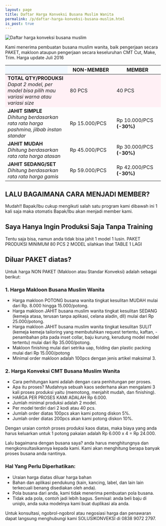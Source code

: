 ```yaml
---
layout: page
title: Daftar Harga Konveksi Busana Muslim Wanita
permalink: /p/daftar-harga-konveksi-busana-muslim.html
is_post: true
---
```

![Daftar harga konveksi busana muslim](https://4.bp.blogspot.com/-DvZ3SFvtSOw/VLKjfL4B4LI/AAAAAAAABnY/ZBVEowrhh_8/s1600/daftar-harga-konveksi-busana-muslim.jpg)

Kami menerima pembuatan busana muslim wanita, baik pengerjaan secara PAKET, makloon ataupun pengerjaan secara keseluruhan CMT Cut, Make, Trim. Harga update Juli 2016

<div class="table-responsive">
<table class="post-tab-1" id="lihatTable1">
<thead>
<tr>
<th style="background: aliceblue;" width="40%"></th>
<th width="30%">NON-MEMBER</th>
<th width="30%">MEMBER</th>
</tr>
</thead>
<tbody>
<!--<tr>
<td><strong>MIN QTY/MODEL</strong><br />
<i class="c1">Tidak berlaku untuk jahit simple sekali seperti pashmina, square hijab, dll</i></td>
<td class="nm">40 PCS</td>
<td class="mm"><span class="stabilo">20 PCS</span> <i aria-hidden="true" class="fa fa-check" style="color: green;"></i></td>
</tr>
<tr>
<td><strong>MIN MODEL/PRODUKSI</strong><br />
<i class="c1">Tidak berlaku untuk jahit sekali seperti pashmina, square hijab, dll</i></td>
<td class="nm">2 MODEL</td>
<td class="mm">2 MODEL <i aria-hidden="true" class="fa fa-check" style="color: green;"></i></td>
</tr>
<tr>-->
<tr><td style="background: lavenderblush;"><strong>TOTAL QTY/PRODUKSI</strong><br>
<i class="c1">Dapat 2 model, per model bisa pilih mau variasi warna atau variasi size</i></td>
<td class="nm" style="background: lavenderblush;">80 PCS</td>
<td class="mm" style="background: lavenderblush;">40 PCS <i aria-hidden="true" class="fa fa-check" style="color: green;"></i></td>
</tr>
<tr>
<td><strong>JAHIT SIMPLE</strong><br>
<i class="c1">Dihitung berdasarkan rata rata harga pashmina, jilbab instan standar</i></td>
<td class="nm">Rp 15.000/PCS</td>
<td class="mm">Rp 10.000/PCS<br>
<strong>(-30%)</strong></td>
</tr>
<tr>
<td><strong>JAHIT MUDAH</strong><br>
<i class="c1">Dihitung berdasarkan rata rata harga atasan</i></td>
<td class="nm">Rp 45.000/PCS</td>
<td class="mm">Rp 30.000/PCS<br>
<strong>(-30%)</strong></td>
</tr>
<tr>
<td><strong>JAHIT SEDANG/SET</strong><br>
<i class="c1">Dihitung berdasarkan rata rata harga gamis</i></td>
<td class="nm">Rp 59.000/PCS</td>
<td class="mm">Rp 42.000/PCS<br>
<strong>(-30%)</strong></td>
</tr>
</tbody>
</table>
</div>

## LALU BAGAIMANA CARA MENJADI MEMBER?
Mudah!! Bapak/Ibu cukup mengikuti salah satu program kami dibawah ini 1 kali saja maka otomatis Bapak/Ibu akan menjadi member kami.

## Saya Hanya Ingin Produksi Saja Tanpa Training
Tentu saja bisa, namun anda tidak bisa jahit 1 model 1 lusin. PAKET PRODUKSI MINIMUM 80 PCS 2 MODEL silahkan lihat TABLE 1 LAGI

## Diluar PAKET diatas?
Untuk harga NON PAKET (Makloon atau Standar Konveksi) adalah sebagai berikut:

### 1. Harga Makloon Busana Muslim Wanita
- Harga makloon POTONG busana wanita tingkat kesulitan MUDAH mulai dari Rp. 8.000 hingga 15.000/potong.
- Harga makloon JAHIT busana muslim wanita tingkat kesulitan SEDANG (kemeja atasa, terusan tanpa aplikasi, celana aladin, dll) mulai dari Rp 25.000/potong.
- Harga makloon JAHIT busana muslim wanita tingkat kesulitan SULIT (kemeja kemeja tailoring yang membutuhkan request tertentu, kaftan,  - penambahan pita pada inset collar, baju kurung, kerudung model model tertentu) mulai dari Rp 35.000/potong.
- Makloon finishing mulai dari setrika uap, folding dan plastic packing mulai dari Rp 15.000/potong
- Minimal order makloon adalah 100pcs dengan jenis artikel maksimal 3.

### 2. Harga Konveksi CMT Busana Muslim Wanita
- Cara perhitungan kami adalah dengan cara penhitungan per proses.
- Apa itu proses? Mudahnya sebuah kaos sederhana akan mengalami 3 kali proses produksi yaitu (memotong, menjahit mudah, dan finishing).
- HARGA PER PROSES KAMI ADALAH Rp 6.000.
- Jumlah minimal produksi adalah 2 model.
- Per model terdiri dari 2 kodi atau 40 pcs.
- Jumlah order diatas 100pcs akan kami potong diskon 5%.
- Jumlah order diatas 200pcs akan kami potong diskon 10%.

Dengan uraian contoh proses produksi kaos diatas, maka biaya yang anda harus keluarkan untuk 1 potong pakaian adalah Rp 6.000 x 4 = Rp 24.000.

Lalu bagaimana dengan busana saya? anda harus menghitungnya dan mengkonsultasikannya kepada kami. Kami akan menghitung berapa banyak proses busana anda nantinya.

### Hal Yang Perlu Diperhatikan:
- Uraian harga diatas diluar harga bahan
- Bahan dan aplikasi pendukung (kain, kancing, label, dan lain lain terkecuali benang disediakan oleh anda).
- Pola busana dari anda, kami tidak menerima pembuatan pola busana.
- Tidak ada pola, contoh jadi lebih bagus. Semisal: anda beli baju di uniqlo, anda suka modelnya kami buat duplikasi ala anda.

Untuk konsultasi, ngobrol-ngobrol atau negosiasi harga dan penawaran dapat langsung menghubungi kami SOLUSIKONVEKSI di 0838 9072 2797.

<script>
  function getNotif(){
    var xtext = "Takut harga tidak transparant? Sekarang anda dapat melihat detail harga per model";
    var xlink = '<a href="/download-daftar-harga-baju-muslim.html">CEK HARGA JAHIT PER MODEL</a>';
    return xtext+xlink;
  }
</script>
